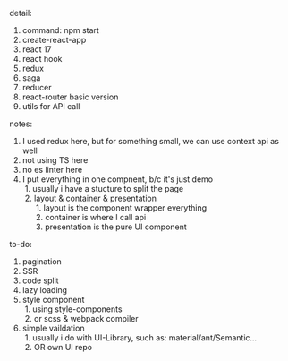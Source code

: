 detail:
1. command: npm start
2. create-react-app
3. react 17
4. react hook
5. redux
6. saga
7. reducer
8. react-router basic version
9. utils for API call

notes: 
1. I used redux here, but for something small, we can use context api as well
2. not using TS here
3. no es linter here
4. I put everything in one compnent, b/c it's just demo<br/>
&nbsp;1. usually i have a stucture to split the page<br/>
&nbsp;2. layout & container & presentation<br/>
&nbsp;&nbsp;&nbsp;&nbsp;&nbsp;&nbsp;1. layout is the component wrapper everything<br/>
&nbsp;&nbsp;&nbsp;&nbsp;&nbsp;&nbsp;2. container is where I call api<br/>
&nbsp;&nbsp;&nbsp;&nbsp;&nbsp;&nbsp;3. presentation is the pure UI component<br/>

to-do:
1. pagination
2. SSR
3. code split
4. lazy loading
5. style component<br/>
&nbsp;1. using style-components<br/>
&nbsp;2. or scss & webpack compiler<br/>
6. simple vaildation<br/>
&nbsp;1. usually i do with UI-Library, such as: material/ant/Semantic...<br/>
&nbsp;2. OR own UI repo<br/>
